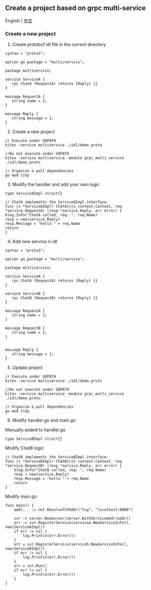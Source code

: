 ## Create a project based on grpc multi-service

English | [中文](./README_CN.md)

### Create a new project

1. Create protobuf idl file in the current directory

```
syntax = "proto3";

option go_package = "multi/service";

package multiservice;

service ServiceA {
   rpc ChatA (RequestA) returns (Reply) {}
}

message RequestA {
   string name = 1;
}

message Reply {
   string message = 1;
}
```

2. Create a new project

```
// Execute under GOPATH
kitex -service multiservice ./idl/demo.proto

//Do not execute under GOPATH
kitex -service multiservice -module grpc_multi_service ./idl/demo.proto

// Organize & pull dependencies
go mod tidy
```

3. Modify the handler and add your own logic

```
type ServiceAImpl struct{}

// ChatA implements the ServiceAImpl interface.
func (s *ServiceAImpl) ChatA(ctx context.Context, req *service.RequestA) (resp *service.Reply, err error) {
klog.Info("ChatA called, req: ", req.Name)
resp = new(service.Reply)
resp.Message = "hello " + req.Name
return
}
```

4. Add new service in idl

```
syntax = "proto3";

option go_package = "multi/service";

package multiservice;

service ServiceA {
   rpc ChatA (RequestA) returns (Reply) {}
}

service ServiceB {
   rpc ChatB (RequestB) returns (Reply) {}
}

message RequestA {
   string name = 1;
}

message RequestB {
   string name = 1;
}


message Reply {
   string message = 1;
}
```

5. Update project

```
// Execute under GOPATH
kitex -service multiservice ./idl/demo.proto

//Do not execute under GOPATH
kitex -service multiservice -module grpc_multi_service ./idl/demo.proto

// Organize & pull dependencies
go mod tidy
```

6. Modify handler.go and main.go

Manually added to handler.go
```
type ServiceBImpl struct{}
```

Modify ChatB logic
```
// ChatB implements the ServiceBImpl interface.
func (s *ServiceBImpl) ChatB(ctx context.Context, req *service.RequestB) (resp *service.Reply, err error) {
	klog.Info("ChatB called, req: ", req.Name)
	resp = new(service.Reply)
	resp.Message = "hello " + req.Name
	return
}
```

Modify main.go
```
func main() {
	addr, _ := net.ResolveTCPAddr("tcp", "localhost:8888")

	svr := server.NewServer(server.WithServiceAddr(addr))
	err := svr.RegisterService(servicea.NewServiceInfo(), new(ServiceAImpl))
	if err != nil {
		log.Println(err.Error())
	}
	err = svr.RegisterService(serviceb.NewServiceInfo(), new(ServiceBImpl))
	if err != nil {
		log.Println(err.Error())
	}
	err = svr.Run()
	if err != nil {
		log.Println(err.Error())
	}
}
```